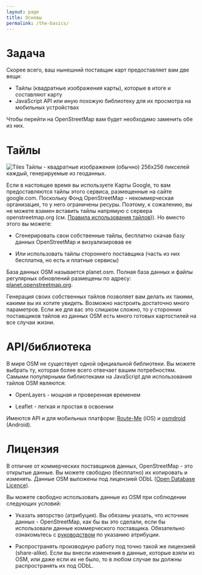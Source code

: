 ```yaml
---
layout: page
title: Основы
permalink: /the-basics/
---
```


# Задача

Скорее всего, ваш нынешний поставщик карт предоставляет вам две вещи:

* Тайлы (квадратные изображения карты), которые в итоге и составляют карту
* JavaScript API или иную похожую библиотеку для их просмотра на мобильных устройствах 

Чтобы перейти на OpenStreetMap вам будет необходимо заменить обе из них.

# Тайлы

![Tiles](tiles.png)
Тайлы - квадратные изображения (обычно) 256х256 пикселей каждый, генерируемые из геоданных.

Если в настоящее время вы используете Карты Google, то вам предоставляются тайлы этого сервиса, размещенные на сайте google.com. Поскольку Фонд OpenStreetMap - некоммерческая организация, то у него ограничены ресуры. Поэтому, к сожалению, вы не можете взамен вставить тайлы напрямую с сервера openstreetmap.org (см. [Правила использования тайлов](https://wiki.openstreetmap.org/wiki/Tile_usage_policy))). Но вместо этого вы можете: 

* Сгенерировать свои собственные тайлы, бесплатно скачав базу данных OpenStreetMap и визуализировав ее

* Или использовать тайлы стороннего поставщика (часть из них бесплатна, но есть и платные сервисы)

База данных OSM называется planet.osm. Полная база данных и файлы регулярных обновлений размещены по адресу: [planet.openstreetmap.org](http://planet.openstreetmap.org/).

Генерация своих собственных тайлов позволяет вам делать их такими, какими вы их хотите увидеть. Возможно настроить достаточно много параметров. Если же для вас это слишком сложно, то у сторонних поставщиков тайлов из данных OSM есть много готовых картостилей на все случаи жизни.

# API/библиотека

В мире OSM не существует одной официальной библиотеки. Вы можете выбрать ту, которая более всего отвечает вашим потребностям. Самыми популярными библиотеками на JavaScript для использования тайлов OSM являются:

* OpenLayers - мощная и проверенная временем

* Leaflet - легкая и простая в освоении

Имеются API и для мобильных платформ: [Route-Me](https://github.com/route-me/route-me) (iOS) и [osmdroid](https://github.com/osmdroid/osmdroid) (Android).

# Лицензия

В отличие от коммерческих поставщиков данных, OpenStreetMap - это открытые данные. Вы можете свободно (бесплатно) их копировать и изменять. Данные OSM выложены под лицензией ODbL ([Open Database Licence](http://opendatacommons.org/licenses/odbl/summary/)).

Вы можете свободно использовать данные из OSM при соблюдении следующих условий:

* Указать авторство (атрибуция). Вы обязаны указать, что источник данных - OpenStreetMap, как бы вы это сделали, если бы использовали данные коммерческого поставщика. Обязательно ознакомьтесь с [руководством](http://www.openstreetmap.org/copyright) по указанию атрибуции.

* Распространять производную работу под точно такой же лицензией (share-alike). Если вы внесли изменения в данные, которые взяли из OSM, или даже если их не было, то в любом случае вы должны распространять их под ODbL.
